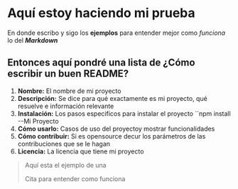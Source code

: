 # Aquí estoy haciendo mi prueba

En donde escribo y sigo los **ejemplos** para entender mejor como *funciona* lo del **_Markdown_**

## Entonces aquí pondré una lista de ¿Cómo escribir un buen README?

1. **Nombre:** El nombre de mi proyecto
2. **Descripción:** Se dice para qué exactamente es mi proyecto, qué resuelve e información relevante
3. **Instalación:** Los pasos especificos para instalar el proyecto
	``npm install --Mi Proyecto
4. **Cómo usarlo:** Casos de uso del proyectoy mostrar funcionalidades
5. **Cómo contribuir:** Si es opensource decur los parámetros de las contribuciones que se le hagan
6. **Licencia:** La licencia que tiene mi proyecto

> Aquí esta el ejemplo de una
>
> Cita para entender como funciona
